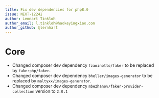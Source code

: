```yaml
---
title: Fix dev dependencies for php8.0
issue: NEXT-12242
author: Lennart Tinkloh
author_email: l.tinkloh@haokeyingxiao.com 
author_github: @lernhart
---
```

# Core
* Changed composer dev dependency `fzaninotto/faker` to be replaced by `fakerphp/faker`.
* Changed composer dev dependency `bheller/images-generator` to be replaced by `maltyxx/images-generator`.
* Changed composer dev dependency `mbezhanov/faker-provider-collection` version to `2.0.1` 
